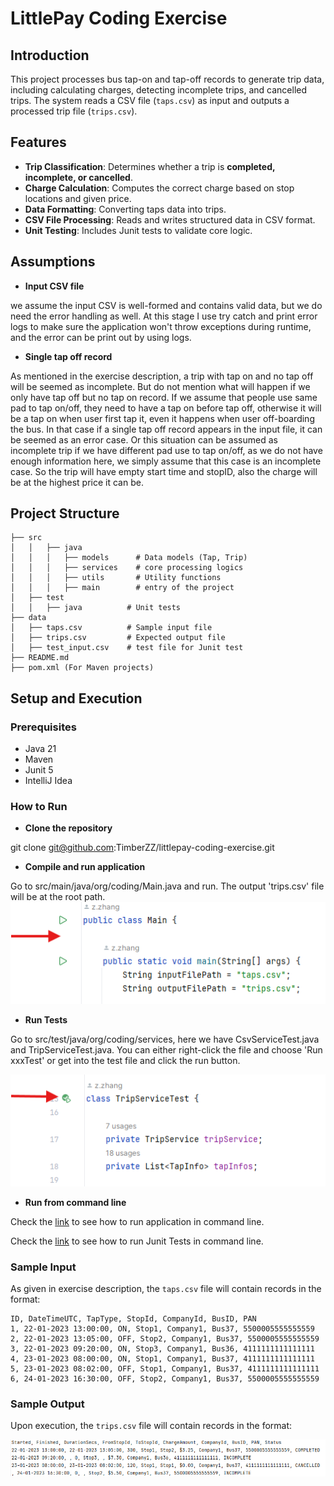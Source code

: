 # LittlePay Coding Exercise

## Introduction
This project processes bus tap-on and tap-off records to generate trip data, including calculating charges, detecting incomplete trips, and cancelled trips. The system reads a CSV file (`taps.csv`) as input and outputs a processed trip file (`trips.csv`).

## Features
- **Trip Classification**: Determines whether a trip is **completed, incomplete, or cancelled**.
- **Charge Calculation**: Computes the correct charge based on stop locations and given price.
- **Data Formatting**: Converting taps data into trips.
- **CSV File Processing**: Reads and writes structured data in CSV format.
- **Unit Testing**: Includes Junit tests to validate core logic.

## Assumptions
- **Input CSV file**
  
we assume the input CSV is well-formed and contains valid data, but we do need the error handling as well. 
At this stage I use try catch and print error logs to make sure the application won't throw exceptions during runtime,
and the error can be print out by using logs.

- **Single tap off record**

As mentioned in the exercise description, a trip with tap on and no tap off will be seemed as incomplete.
But do not mention what will happen if we only have tap off but no tap on record. 
If we assume that people use same pad to tap on/off, they need to have a tap on before tap off,
otherwise it will be a tap on when user first tap it, even it happens when user off-boarding the bus.
In that case if a single tap off record appears in the input file, it can be seemed as an error case.
Or this situation can be assumed as incomplete trip if we have different pad use to tap on/off,
as we do not have enough information here, we simply assume that this case is an incomplete case.
So the trip will have empty start time and stopID, also the charge will be at the highest price it can be.


## Project Structure
```
├── src
│   │   ├── java
│   │   │   ├── models      # Data models (Tap, Trip)
│   │   │   ├── services    # core processing logics 
│   │   │   ├── utils       # Utility functions
│   │   │   ├── main        # entry of the project
│   ├── test
│   │   ├── java          # Unit tests
├── data
│   ├── taps.csv          # Sample input file
│   ├── trips.csv         # Expected output file
│   ├── test_input.csv    # test file for Junit test
├── README.md
├── pom.xml (For Maven projects)
```



## Setup and Execution

### Prerequisites
- Java 21
- Maven
- Junit 5
- IntelliJ Idea

### How to Run

- **Clone the repository**

git clone git@github.com:TimberZZ/littlepay-coding-exercise.git

- **Compile and run application**

Go to src/main/java/org/coding/Main.java and run. The output 'trips.csv' file will be at the root path.
![img_1.png](img_1.png)

- **Run Tests**

Go to src/test/java/org/coding/services, here we have CsvServiceTest.java and TripServiceTest.java.
You can either right-click the file and choose 'Run xxxTest' or get into the test file and click the run button.

![img_2.png](img_2.png)

- **Run from command line**

Check the [link](https://stackoverflow.com/questions/16137713/how-do-i-run-a-java-program-from-the-command-line-on-windows) to see how to run application in command line.

Check the [link](https://www.baeldung.com/junit-run-from-command-line) to see how to run Junit Tests in command line.



### Sample Input
As given in exercise description, the `taps.csv` file will contain records in the format:
```
ID, DateTimeUTC, TapType, StopId, CompanyId, BusID, PAN
1, 22-01-2023 13:00:00, ON, Stop1, Company1, Bus37, 5500005555555559
2, 22-01-2023 13:05:00, OFF, Stop2, Company1, Bus37, 5500005555555559
3, 22-01-2023 09:20:00, ON, Stop3, Company1, Bus36, 4111111111111111
4, 23-01-2023 08:00:00, ON, Stop1, Company1, Bus37, 4111111111111111
5, 23-01-2023 08:02:00, OFF, Stop1, Company1, Bus37, 4111111111111111
6, 24-01-2023 16:30:00, OFF, Stop2, Company1, Bus37, 5500005555555559
```

### Sample Output
Upon execution, the `trips.csv` file will contain records in the format:

![img.png](img.png)





